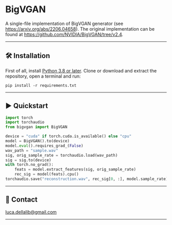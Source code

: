# BigVGAN

A single-file implementation of BigVGAN generator (see https://arxiv.org/abs/2206.04658).
The original implementation can be found at https://github.com/NVIDIA/BigVGAN/tree/v2.4.

---------------------------------------------------------------------------------------------------------

## 🛠️️ Installation

First of all, install [Python 3.8 or later](https://www.python.org).
Clone or download and extract the repository, open a terminal and run:

```
pip install -r requirements.txt
```

---------------------------------------------------------------------------------------------------------

## ▶️ Quickstart

```python
import torch
import torchaudio
from bigvgan import BigVGAN

device = "cuda" if torch.cuda.is_available() else "cpu"
model = BigVGAN().to(device)
model.eval().requires_grad_(False)
wav_path = "sample.wav"
sig, orig_sample_rate = torchaudio.load(wav_path)
sig = sig.to(device)
with torch.no_grad():
    feats = model.extract_features(sig, orig_sample_rate)
    rec_sig = model(feats).cpu()
torchaudio.save("reconstruction.wav", rec_sig[0, :], model.sample_rate)
```

---------------------------------------------------------------------------------------------------------

## 📧 Contact

[luca.dellalib@gmail.com](mailto:luca.dellalib@gmail.com)

---------------------------------------------------------------------------------------------------------

